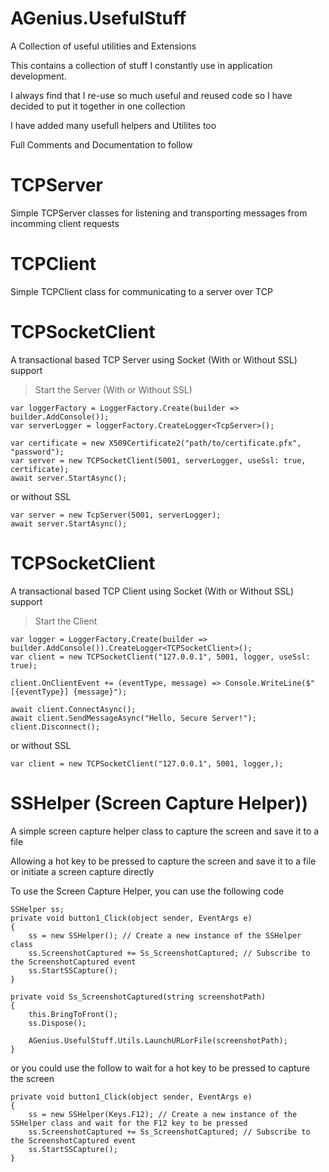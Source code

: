﻿# AGenius.UsefulStuff
A Collection of useful utilities and Extensions

This contains a collection of stuff I constantly use in application development.  

I always find that I re-use so much useful and reused code so I have decided to put it together in one collection

I have added many usefull helpers and Utilites too

Full Comments and Documentation to follow

# TCPServer
Simple TCPServer classes for listening and transporting messages
from incomming client requests

# TCPClient
Simple TCPClient class for communicating to a server over TCP


# TCPSocketClient

A transactional based TCP Server using Socket (With or Without SSL) support

 >  Start the Server (With or Without SSL)
```
var loggerFactory = LoggerFactory.Create(builder => builder.AddConsole());
var serverLogger = loggerFactory.CreateLogger<TcpServer>();

var certificate = new X509Certificate2("path/to/certificate.pfx", "password");
var server = new TCPSocketClient(5001, serverLogger, useSsl: true, certificate);
await server.StartAsync();

```
or without SSL
```
var server = new TcpServer(5001, serverLogger);
await server.StartAsync();
```

# TCPSocketClient
A transactional based TCP Client using Socket (With or Without SSL) support

> Start the Client
```
var logger = LoggerFactory.Create(builder => builder.AddConsole()).CreateLogger<TCPSocketClient>();
var client = new TCPSocketClient("127.0.0.1", 5001, logger, useSsl: true);

client.OnClientEvent += (eventType, message) => Console.WriteLine($"[{eventType}] {message}");

await client.ConnectAsync();
await client.SendMessageAsync("Hello, Secure Server!");
client.Disconnect();
```
or without SSL
```
var client = new TCPSocketClient("127.0.0.1", 5001, logger,);
```

# SSHelper (Screen Capture Helper))
A simple screen capture helper class to capture the screen and save it to a file

Allowing a hot key to be pressed to capture the screen and save it to a file or initiate a screen capture directly

To use the Screen Capture Helper, you can use the following code
```
SSHelper ss;
private void button1_Click(object sender, EventArgs e)
{
    ss = new SSHelper(); // Create a new instance of the SSHelper class
    ss.ScreenshotCaptured += Ss_ScreenshotCaptured; // Subscribe to the ScreenshotCaptured event
    ss.StartSSCapture();
}

private void Ss_ScreenshotCaptured(string screenshotPath)
{
    this.BringToFront();
    ss.Dispose();
            
    AGenius.UsefulStuff.Utils.LaunchURLorFile(screenshotPath);
}
```
or you could use the follow to wait for a hot key to be pressed to capture the screen
```
private void button1_Click(object sender, EventArgs e)
{
    ss = new SSHelper(Keys.F12); // Create a new instance of the SSHelper class and wait for the F12 key to be pressed
    ss.ScreenshotCaptured += Ss_ScreenshotCaptured; // Subscribe to the ScreenshotCaptured event
    ss.StartSSCapture();
}
```

